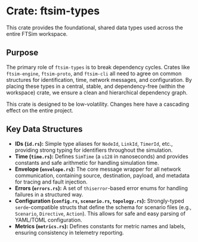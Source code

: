 # Crate: ftsim-types

This crate provides the foundational, shared data types used across the entire FTSim workspace.

## Purpose

The primary role of `ftsim-types` is to break dependency cycles. Crates like `ftsim-engine`, `ftsim-proto`, and `ftsim-cli` all need to agree on common structures for identification, time, network messages, and configuration. By placing these types in a central, stable, and dependency-free (within the workspace) crate, we ensure a clean and hierarchical dependency graph.

This crate is designed to be low-volatility. Changes here have a cascading effect on the entire project.

## Key Data Structures

-   **IDs (`id.rs`):** Simple type aliases for `NodeId`, `LinkId`, `TimerId`, etc., providing strong typing for identifiers throughout the simulation.
-   **Time (`time.rs`):** Defines `SimTime` (a `u128` in nanoseconds) and provides constants and safe arithmetic for handling simulation time.
-   **Envelope (`envelope.rs`):** The core message wrapper for all network communication, containing source, destination, payload, and metadata for tracing and fault injection.
-   **Errors (`errors.rs`):** A set of `thiserror`-based error enums for handling failures in a structured way.
-   **Configuration (`config.rs`, `scenario.rs`, `topology.rs`):** Strongly-typed `serde`-compatible structs that define the schema for scenario files (e.g., `Scenario`, `Directive`, `Action`). This allows for safe and easy parsing of YAML/TOML configuration.
-   **Metrics (`metrics.rs`):** Defines constants for metric names and labels, ensuring consistency in telemetry reporting.

